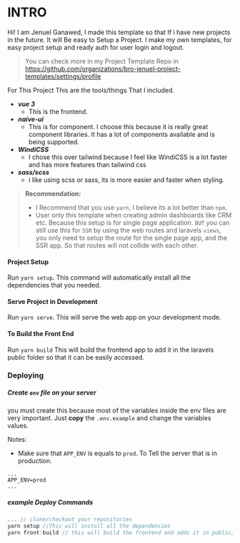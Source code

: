 # INTRO
Hi! I am Jenuel Ganawed, I made this template so that If i have new projects in the future. It will Be easy to Setup a Project. I make my own templates, for easy project setup and ready auth for user login and logout.

> You can check more in my Project Template Repo in https://github.com/organizations/bro-jenuel-project-templates/settings/profile

For This Project This are the tools/things That I included.
- ***vue 3***
  - This is the frontend.
- ***naive-ui***
  - This is for component. I choose this because it is really great component libraries. It has a lot of components available and is being supported.
- ***WindiCSS***
  - I chose this over tailwind because I feel like WindiCSS is a lot faster and has more features than tailwind css
- ***sass/scss***
  - i like using scss or sass, its is more easier and faster when styling.

> **Recommendation:**
> - I Recommend that you use `yarn`, I believe its a lot better than `npm`.
> - User only this template when creating admin dashboards like CRM etc. Because this setup is for single page application. `BUT` you can still use this for `SSR` by using the web routes and laravels `views`, you only need to setup the route for the single page app, and the SSR app. So that routes will not collide with each other.

#### Project Setup
Run `yarn setup`. This command will automatically install all the dependencies that you needed.

#### Serve Project in Development
Run `yarn serve`. This will serve the web app on your development mode.


#### To Build the Front End
Run `yarn build` This will build the frontend app to add it in the laravels public folder so that it can be easily accessed.



### Deploying

##### Create `env` file on your server
you must create this because most of the variables inside the env files are very important. Just **copy** the `.env.example` and change the variables values.

Notes:
- Make sure that `APP_ENV` is equals to `prod`. To Tell the server that is in production.
```env
...
APP_ENV=prod
...
```

##### example Deploy Commands
```js
... // clone/checkout your repositories
yarn setup //This will install all the dependencies
yarn front:build // this will build the frontend and adds it in public/app
```
